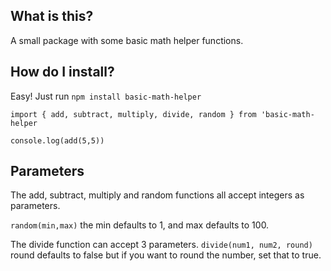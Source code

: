 ## What is this?
A small package with some basic math helper functions.

## How do I install?
Easy! Just run `npm install basic-math-helper`

`import { add, subtract, multiply, divide, random } from 'basic-math-helper`

`console.log(add(5,5))`


## Parameters
The add, subtract, multiply and random functions all accept integers as parameters.

`random(min,max)` the min defaults to 1, and max defaults to 100.

The divide function can accept 3 parameters. `divide(num1, num2, round)` round defaults to false but if you want to round the number, set that to true.

